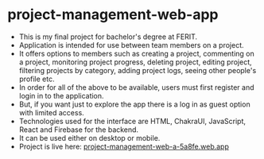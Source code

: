 # project-management-web-app
* This is my final project for bachelor's degree at FERIT.
* Application is intended for use between team members on a project.
* It offers options to members such as creating a project, commenting on a project, monitoring project progress, deleting project, editing project, filtering projects by category, adding project logs, seeing other people's profile etc.
* In order for all of the above to be available, users must first register and login in to the application.
* But, if you want just to explore the app there is a log in as guest option with limited access.
* Technologies used for the interface are HTML, ChakraUI, JavaScript, React and Firebase for the backend.
* It can be used either on desktop or mobile.
* Project is live here: [project-management-web-a-5a8fe.web.app](https://project-management-web-a-5a8fe.web.app)
